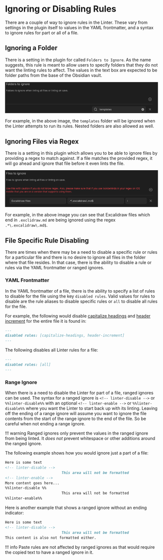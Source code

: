 # Ignoring or Disabling Rules

There are a couple of way to ignore rules in the Linter. These vary from settings in the plugin itself
to values in the YAML frontmatter, and a syntax to ignore rules for part or all of a file.

## Ignoring a Folder

There is a setting in the plugin for called `Folders to Ignore`. As the name suggests, this rule is meant
to allow users to specify folders that they do not want the linting rules to affect.
The values in the text box are expected to be folder paths from the base of the Obsidian vault.

![Setting for ignoring specific folders](../assets/folders-to-ignore.jpg)

For example, in the above image, the `templates` folder will be ignored when the Linter attempts to run its rules. Nested folders are also allowed as well.

## Ignoring Files via Regex

There is a setting in this plugin which allows you to be able to ignore files by providing a regex to match against.
If a file matches the provided regex, it will go ahead and ignore that file before it even lints the file.

![Setting for ignoring specific files via regex](../assets/files-to-ignore.jpg)

For example, in the above image you can see that Excalidraw files which end in `.exclidraw.md` are being ignored
using the regex `.*\.excalidraw\.md$`.

## File Specific Rule Disabling

There are times when there may be a need to disable a specific rule or rules for a particular file and there is no
desire to ignore all files in the folder where that file resides. In that case, there is the ability to disable a
rule or rules via the YAML frontmatter or ranged ignores.

### YAML Frontmatter

In the YAML frontmatter of a file, there is the ability to specify a list of rules to disable for the file using the key `disabled rules`.
Valid values for rules to disable are the rule aliases to disable specific rules or `all` to disable all rules for the file.

For example, the following would disable [capitalize headings](../settings/heading-rules.md#capitalize-headings) and [header increment](../settings/heading-rules.md#header-increment) for the entire file it is found in:
``` markdown
---
disabled rules: [capitalize-headings, header-increment]
---
```

The following disables all Linter rules for a file:
``` markdown
---
disabled rules: [all]
---
```

### Range Ignore

When there is a need to disable the Linter for part of a file, ranged ignores can be used. The syntax for a ranged ignore
is `<!-- linter-disable -->` or `%%linter-disable%%` with an optional `<!-- linter-enable -->` or `%%linter-disable%%` where you want the Linter to start back up with its linting.
Leaving off the ending of a range ignore will assume you want to ignore the file contents from the start of the range ignore to the end of the file. So be careful when not ending a range ignore.

!!! warning
    Ranged ignores only prevent the values in the ranged ignore from being linted. It *does not* prevent whitespace or other additions around the ranged ignore.

The following example shows how you would ignore just a part of a file:
``` markdown
Here is some text
<!-- linter-disable -->
                          This area will not be formatted
<!-- linter-enable -->
More content goes here...
%%linter-disable %%
                          This area will not be formatted
%%linter-enable%%
```

Here is another example that shows a ranged ignore without an ending indicator:
``` markdown
Here is some text
<!-- linter-disable -->
                          This area will not be formatted
This content is also not formatted either.
```

!!! info
    Paste rules are not affected by ranged ignores as that would require the copied text to have a ranged ignore in it.
